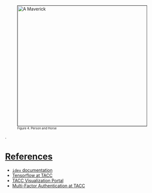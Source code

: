 <figure>
<img alt="A Maverick" src="../img/bw-manandhorses.jpg" style="width: 700px; height: 394px; border-width: 1px; border-style: solid;" />
<figcaption><font size=-2>Figure 4. Person and Horse</font>
</figcaption>
</figure>.


# [References](#refs)

* [`idev` documentation](http://portal.tacc.utexas.edu/software/idev)
* [Tensorflow at TACC](/software/tensorflow)
* [TACC Visualization Portal](https://vis.tacc.utexas.edu/)
* [Multi-Factor Authentication at TACC](http://portal.tacc.utexas.edu/tutorials/multifactor-authentication)

